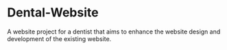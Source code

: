 # Dental-Website
A website project for a dentist that aims to enhance the website design and development of the existing website.


